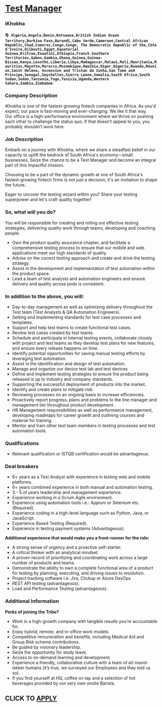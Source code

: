 # [Test Manager](https://www.remotewlb.com/apply/test-manager-35500)  
### iKhokha  
#### `🌎 Algeria,Angola,Benin,Botswana,British Indian Ocean Territory,Burkina Faso,Burundi,Cabo Verde,Cameroon,Central African Republic,Chad,Comoros,Congo,Congo, The Democratic Republic of the,Côte d'Ivoire,Djibouti,Egypt,Equatorial Guinea,Eritrea,Eswatini,Ethiopia,French Southern Territories,Gabon,Gambia,Ghana,Guinea,Guinea-Bissau,Kenya,Lesotho,Liberia,Libya,Madagascar,Malawi,Mali,Mauritania,Mauritius,Mayotte,Morocco,Mozambique,Namibia,Niger,Nigeria,Rwanda,Réunion,Saint Helena, Ascension and Tristan da Cunha,Sao Tome and Principe,Senegal,Seychelles,Sierra Leone,Somalia,South Africa,South Sudan,Sudan,Tanzania,Togo,Tunisia,Uganda,Western Sahara,Zambia,Zimbabwe`  

### Company Description

iKhokha is one of the fastest-growing fintech companies in Africa. As you'd expect, our pace is fast-moving and ever-changing. We like it that way.  
Our office is a high-performance environment where we thrive on pushing each other to challenge the status quo. If that doesn’t appeal to you, you probably shouldn’t work here.

### Job Description

Embark on a journey with iKhokha, where we share a steadfast belief in our capacity to uplift the bedrock of South Africa's economy—small businesses. Seize the chance to be a Test Manager and become an integral part of this impactful mission.  
  
Choosing to be a part of the dynamic growth at one of South Africa's fastest-growing fintech firms is not just a decision; it's an invitation to shape the future.

Eager to uncover the testing wizard within you? Share your testing superpower and let's craft quality together!

### So, what will you do?

You will be responsible for creating and rolling out effective testing strategies, delivering quality work through teams, developing and coaching people.

  * Own the product quality assurance chapter, and facilitate a comprehensive testing process to ensure that our mobile and web applications meet our high standards of quality. 
  * Advise on the correct testing approach and create and drive the testing strategy. 
  * Assist in the development and implementation of test automation within the product space. 
  * Lead a team of test analysts and automation engineers and ensure delivery and quality across pods is consistent. 

### In addition to the above, you will:

  * Day-to-day management as well as optimizing delivery throughout the Test team (Test Analysts & QA Automation Engineers). 
  * Setting and implementing standards for test case processes and templates. 
  * Support and help test teams to create functional test cases. 
  * Review test cases created by test teams. 
  * Schedule and participate in internal testing events, collaborate closely with project and test teams as they develop test plans for new features, and ensure every release happens on time. 
  * Identify potential opportunities for saving manual testing efforts by leveraging test automation. 
  * Assist in the identification and design of test automation. 
  * Manage and organize our device test lab and test devices 
  * Define and implement testing strategies to ensure the product being released is up to industry and company standards. 
  * Supporting the successful deployment of products into the market. 
  * Identify and create plans to mitigate risk. 
  * Reviewing processes on an ongoing basis to increase efficiencies. 
  * Proactively report progress, plans and problems to the line manager and management tier throughout product development. 
  * HR Management responsibilities as well as performance management, developing roadmaps for career growth and outlining courses and material for training. 
  * Mentor and train other test team members in testing processes and test automation tools.

### Qualifications

  * Relevant qualification or ISTQB certification would be advantageous. 

### Deal breakers

  * 6+ years as a Test Analyst with experience in testing web and mobile platforms. 
  * 6+ years combined experience in both manual and automation testing. 
  * 3 - 5 of years leadership and management experience. 
  * Experience working in a Scrum Agile environment. 
  * Experience using automation tools i.e.: Appium or Selenium etc. (Required). 
  * Experience coding in a high-level language such as Python, Java, or JavaScript. 
  * Experience Based Testing (Required). 
  * Experience in testing payment systems (Advantageous). 

**Additional experience that would make you a front-runner for the role:**

  * A strong sense of urgency and a proactive self-starter. 
  * A critical thinker with an analytical mindset. 
  * A proven record of prioritizing and coordinating work across a large number of products and teams. 
  * Demonstrate the ability to own a complete functional area of a product for testing by planning, executing, and driving issues to resolution. 
  * Project tracking software i.e. Jira, Clickup or Azure DevOps 
  * REST API testing (advantageous). 
  * Load and Performance Testing (advantageous).

### Additional Information

 **Perks of joining the Tribe?**

  * Work in a high-growth company with tangible results you're accountable for. 
  * Enjoy hybrid, remote, and in-office work models. 
  * Competitive remuneration and benefits, including Medical Aid and Group Risk scheme contributions. 
  * Be guided by visionary leadership. 
  * Seize the opportunity for study leave. 
  * Access to on-demand learning and development. 
  * Experience a friendly, collaborative culture with a team of all-round-lekker humans (it’s true, we surveyed our Employees and they told us so). 
  * If you find yourself at HQ, coffee on tap and a selection of hot beverages provided by our very own onsite Barista. 

  
## CLICK TO [APPLY](https://www.remotewlb.com/apply/test-manager-35500)

